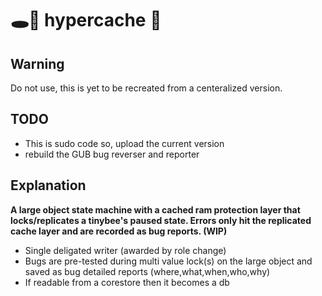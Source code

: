 # 🕳🥊 hypercache 🧼

## Warning
Do not use, this is yet to be recreated from a centeralized version.

## TODO
- This is sudo code so, upload the current version
- rebuild the GUB bug reverser and reporter

## Explanation
**A large object state machine with a cached ram protection layer that locks/replicates a tinybee's paused state. Errors only hit the replicated cache layer and are recorded as bug reports. (WIP)**

- Single deligated writer (awarded by role change)
- Bugs are pre-tested during multi value lock(s) on the large object and saved as bug detailed reports (where,what,when,who,why)
- If readable from a corestore then it becomes a db
